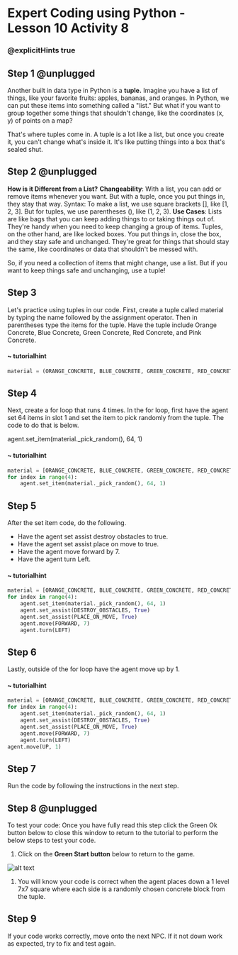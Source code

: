 # Expert Coding using Python - Lesson 10 Activity 8

### @explicitHints true

## Step 1 @unplugged

Another built in data type in Python is a **tuple.** 
Imagine you have a list of things, like your favorite fruits: apples, bananas, and oranges. In Python, we can put these items into something called a "list." But what if you want to group together some things that shouldn't change, like the coordinates (x, y) of points on a map?

That's where tuples come in. A tuple is a lot like a list, but once you create it, you can't change what's inside it. It's like putting things into a box that's sealed shut.

## Step 2 @unplugged

**How is it Different from a List?**
**Changeability**: With a list, you can add or remove items whenever you want. But with a tuple, once you put things in, they stay that way.
Syntax: To make a list, we use square brackets [], like [1, 2, 3]. But for tuples, we use parentheses (), like (1, 2, 3).
**Use Cases**: Lists are like bags that you can keep adding things to or taking things out of. They're handy when you need to keep changing a group of items. Tuples, on the other hand, are like locked boxes. You put things in, close the box, and they stay safe and unchanged. They're great for things that should stay the same, like coordinates or data that shouldn't be messed with.

So, if you need a collection of items that might change, use a list. But if you want to keep things safe and unchanging, use a tuple!


## Step 3
Let's practice using tuples in our code. First, create a tuple called material by typing the name followed by the assignment operator. Then in parentheses type the items for the tuple. 
Have the tuple include Orange Concrete, Blue Concrete, Green Concrete, Red Concrete, and Pink Concrete. 

#### ~ tutorialhint

```python
material = (ORANGE_CONCRETE, BLUE_CONCRETE, GREEN_CONCRETE, RED_CONCRETE, PINK_CONCRETE)
```

## Step 4
Next, create a for loop that runs 4 times.  In the for loop, first have the agent set 64 items in slot 1 and set the item to pick randomly from the tuple. The code to do that is below. 

agent.set_item(material._pick_random(), 64, 1)


#### ~ tutorialhint

```python
material = [ORANGE_CONCRETE, BLUE_CONCRETE, GREEN_CONCRETE, RED_CONCRETE, PINK_CONCRETE]
for index in range(4):
    agent.set_item(material._pick_random(), 64, 1)

```

## Step 5
After the set item code, do the following.  
- Have the agent set assist destroy obstacles to true. 
- Have the agent set assist place on move to true. 
- Have the agent move forward by 7. 
- Have the agent turn Left. 
  
#### ~ tutorialhint

```python
material = [ORANGE_CONCRETE, BLUE_CONCRETE, GREEN_CONCRETE, RED_CONCRETE, PINK_CONCRETE]
for index in range(4):
    agent.set_item(material._pick_random(), 64, 1)
    agent.set_assist(DESTROY_OBSTACLES, True)
    agent.set_assist(PLACE_ON_MOVE, True)
    agent.move(FORWARD, 7)
    agent.turn(LEFT)

```


## Step 6
Lastly, outside of the for loop have the agent move up by 1. 

#### ~ tutorialhint

```python
material = [ORANGE_CONCRETE, BLUE_CONCRETE, GREEN_CONCRETE, RED_CONCRETE, PINK_CONCRETE]
for index in range(4):
    agent.set_item(material._pick_random(), 64, 1)
    agent.set_assist(DESTROY_OBSTACLES, True)
    agent.set_assist(PLACE_ON_MOVE, True)
    agent.move(FORWARD, 7)
    agent.turn(LEFT)
agent.move(UP, 1)
```

## Step 7
Run the code by following the instructions in the next step.


## Step 8 @unplugged
To test your code:
Once you have fully read this step click the Green Ok button below to close this window to return to the tutorial to perform the below steps to test your code.

1. Click on the **Green Start button** below to return to the game.



![alt text](https://expertjs.codingcredentials.com/Lesson1/1.1/1.JPG?raw=true  "Start")

1.  You will know your code is correct when the agent places down a 1 level 7x7 square where each side is a randomly chosen concrete block from the tuple. 


## Step 9
 If your code works correctly, move onto the next NPC. 
 If it not down work as expected, try to fix and test again.